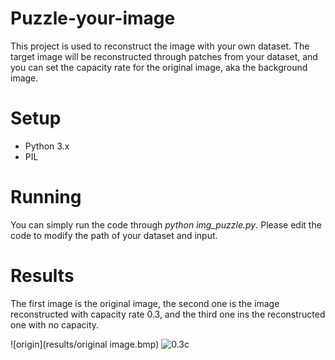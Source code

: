 # Puzzle-your-image
This project is used to reconstruct the image with your own dataset. The target image will be reconstructed through patches from your dataset, and you can set the capacity rate for the original image, aka the background image.

# Setup
* Python 3.x
* PIL

# Running
 You can simply run the code through *python img_puzzle.py*. Please edit the code to modify the path of your dataset and input.
 
# Results
 The first image is the original image, the second one is the image reconstructed with capacity rate 0.3, and the third one ins the reconstructed one with no capacity.
 
 ![origin](results/original image.bmp)
 ![0.3c](results/puzzle_with_)
